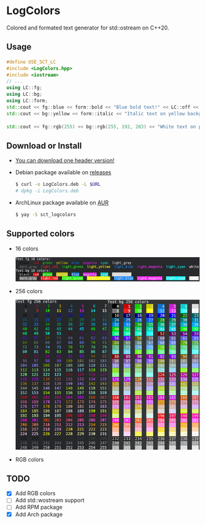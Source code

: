 # LogColors

Colored and formated text generator for std::ostream on C++20.

## Usage
```cpp
#define USE_SCT_LC
#include <LogColors.hpp>
#include <iostream>
// ...
using LC::fg;
using LC::bg;
using LC::form;
std::cout << fg::blue << form::bold << "Blue bold text!" << LC::off << '\n';
std::cout << bg::yellow << form::italic << "Italic text on yellow background!" << LC::off << '\n';

std::cout << fg::rgb(255) << bg::rgb(255, 192, 203) << "White text on pink background!" << LC::off << '\n';
```

## Download or Install
- [You can download one header version!](https://github.com/SuicideCatt/LogColors/releases/latest)
- Debian package available on [releases](https://github.com/SuicideCatt/LogColors/releases/latest)

	```bash
	$ curl -o LogColors.deb -L $URL
	# dpkg -i LogColors.deb
	```
- ArchLinux package available on [AUR](https://aur.archlinux.org/packages/sct_logcolors)

	```bash
	$ yay -S sct_logcolors
	```

## Supported colors
- 16 colors

	![16 colors exemple](img/16_colors.png)
- 256 colors

	![256 colors exemple](img/256_colors.png)
- RGB colors

## TODO
- [x] Add RGB colors
- [ ] Add std::wostream support
- [ ] Add RPM package
- [x] Add Arch package
